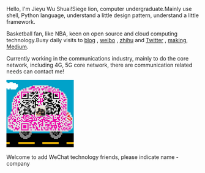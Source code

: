 Hello, I'm Jieyu Wu Shuai!Siege lion, computer undergraduate.Mainly use shell, Python language, understand a little design pattern, understand a little framework.



Basketball fan, like NBA, keen on open source and cloud computing technology.Busy daily visits to [blog](https://www.iplook.com) , [weibo](https://www.iplook.com) , [zhihu](https://www.iplook.com) and [Twitter](https://www.iplook.com) , [making](https://www.iplook.com), [Medium](https://www.iplook.com).



Currently working in the communications industry, mainly to do the core network, including 4G, 5G core network, there are communication related needs can contact me!

<img width="35%" src="/img/wechat.jpg" />

Welcome to add WeChat technology friends, please indicate name - company

